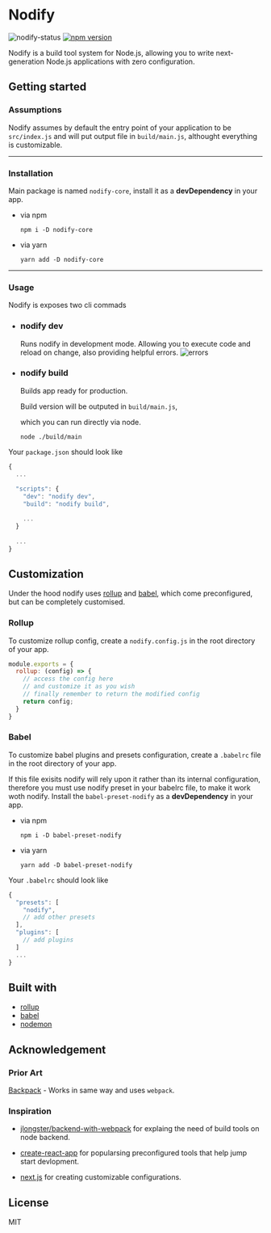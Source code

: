 # Nodify

![nodify-status](https://david-dm.org/shrynx/nodify.svg?path=packages/nodify-core)
[![npm version](https://badge.fury.io/js/nodify-core.svg)](https://badge.fury.io/js/nodify-core)

Nodify is a build tool system for Node.js, allowing you to write next-generation Node.js applications with zero configuration.

## Getting started

### Assumptions

  Nodify assumes by default the entry point of your application to be `src/index.js` 
  and will put output file in `build/main.js`, althought everything is customizable.

* * *

### Installation

  Main package is named `nodify-core`, install it as a **devDependency** in your app.

-   via npm

    ```shell
    npm i -D nodify-core
    ```

-   via yarn

    ```shell
    yarn add -D nodify-core
    ```

* * *

### Usage

  Nodify is exposes two cli commads

-   ### **nodify dev**

     Runs nodify in development mode.
     Allowing you to execute code and reload on change,
     also providing helpful errors.
     ![errors](https://user-images.githubusercontent.com/4706261/32256050-0fa77fa4-bef0-11e7-9326-e678cf7523ac.png)

-   ### **nodify build**

    Builds app ready for production.

    Build version will be outputed in `build/main.js`,

    which you can run directly via node.

    ```shell
    node ./build/main
    ```

Your `package.json` should look like

```javascript
{
  ...
  
  "scripts": {
    "dev": "nodify dev",
    "build": "nodify build",

    ...
  }
  
  ...
}
```

## Customization

Under the hood nodify uses [rollup](https://rollupjs.org/) and [babel](https://babeljs.io/), 
which come preconfigured, but can be completely customised.

### Rollup

To customize rollup config, create a `nodify.config.js` in the root directory of your app.

```javascript
module.exports = {
  rollup: (config) => {
    // access the config here
    // and customize it as you wish
    // finally remember to return the modified config
    return config;
  }
}
```

### Babel

To customize babel plugins and presets configuration, 
create a `.babelrc` file in the root directory of your app.

If this file exisits nodify will rely upon it rather than its internal configuration,
therefore you must use nodify preset in your babelrc file, to make it work woth nodify.
Install the `babel-preset-nodify` as a **devDependency** in your app.

-   via npm

    ```shell
    npm i -D babel-preset-nodify
    ```

-   via yarn

    ```shell
    yarn add -D babel-preset-nodify
    ```

Your `.babelrc` should look like

```javascript
{
  "presets": [
    "nodify",
    // add other presets
  ],
  "plugins": [
    // add plugins
  ]
  ...
}
```

## Built with

-   [rollup](https://rollupjs.org/)
-   [babel](https://babeljs.io/)
-   [nodemon](https://nodemon.io/)

## Acknowledgement

### Prior Art

[Backpack](https://github.com/jaredpalmer/backpack) - Works in same way and uses `webpack`.

### Inspiration

-   [jlongster/backend-with-webpack](http://jlongster.com/Backend-Apps-with-Webpack--Part-I)
    for explaing the need of build tools on node backend. 

-   [create-react-app](https://github.com/facebookincubator/create-react-app)
    for popularsing preconfigured tools that help jump start devlopment.

-   [next.js](https://github.com/zeit/next.js)
    for creating customizable configurations.

## License

MIT
